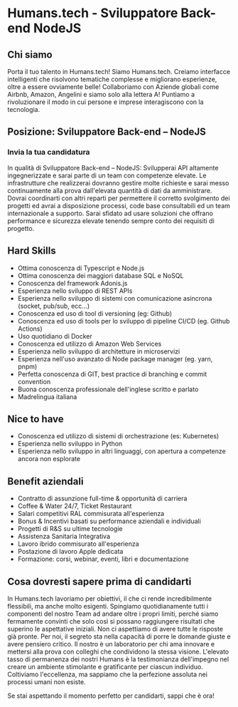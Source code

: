 # Humans.tech - Sviluppatore Back-end NodeJS

## Chi siamo

Porta il tuo talento in Humans.tech! Siamo Humans.tech. Creiamo interfacce intelligenti che risolvono tematiche complesse e migliorano esperienze, oltre a essere ovviamente belle! Collaboriamo con Aziende globali come Airbnb, Amazon, Angelini e siamo solo alla lettera A! Puntiamo a rivoluzionare il modo in cui persone e imprese interagiscono con la tecnologia.

## Posizione: Sviluppatore Back-end – NodeJS

### Invia la tua candidatura

In qualità di Sviluppatore Back-end – NodeJS: Svilupperai API altamente ingegnerizzate e sarai parte di un team con competenze elevate. Le infrastrutture che realizzerai dovranno gestire molte richieste e sarai messo continuamente alla prova dall'elevata quantità di dati da amministrare. Dovrai coordinarti con altri reparti per permettere il corretto svolgimento dei progetti ed avrai a disposizione processi, code base consultabili ed un team internazionale a supporto. Sarai sfidato ad usare soluzioni che offrano performance e sicurezza elevate tenendo sempre conto dei requisiti di progetto.

## Hard Skills

- Ottima conoscenza di Typescript e Node.js
- Ottima conoscenza dei maggiori database SQL e NoSQL
- Conoscenza del framework Adonis.js
- Esperienza nello sviluppo di REST APIs
- Esperienza nello sviluppo di sistemi con comunicazione asincrona (socket, pub/sub, ecc…)
- Conoscenza ed uso di tool di versioning (eg: Github)
- Conoscenza ed uso di tools per lo sviluppo di pipeline CI/CD (eg. Github Actions)
- Uso quotidiano di Docker
- Conoscenza ed utilizzo di Amazon Web Services
- Esperienza nello sviluppo di architetture in microservizi
- Esperienza nell'uso avanzato di Node package manager (eg. yarn, pnpm)
- Perfetta conoscenza di GIT, best practice di branching e commit convention
- Buona conoscenza professionale dell'inglese scritto e parlato
- Madrelingua italiana

## Nice to have

- Conoscenza ed utilizzo di sistemi di orchestrazione (es: Kubernetes)
- Esperienza nello sviluppo in Python
- Esperienza nello sviluppo in altri linguaggi, con apertura a competenze ancora non esplorate

## Benefit aziendali

- Contratto di assunzione full-time & opportunità di carriera
- Coffee & Water 24/7, Ticket Restaurant
- Salari competitivi RAL commisurata all'esperienza
- Bonus & Incentivi basati su performance aziendali e individuali
- Progetti di R&S su ultime tecnologie
- Assistenza Sanitaria Integrativa
- Lavoro ibrido commisurato all'esperienza
- Postazione di lavoro Apple dedicata
- Formazione: corsi, webinar, eventi, libri e documentazione

## Cosa dovresti sapere prima di candidarti

In Humans.tech lavoriamo per obiettivi, il che ci rende incredibilmente flessibili, ma anche molto esigenti. Spingiamo quotidianamente tutti i componenti del nostro Team ad andare oltre i propri limiti, perché siamo fermamente convinti che solo così si possano raggiungere risultati che superino le aspettative iniziali. Non ci aspettiamo di avere tutte le risposte già pronte. Per noi, il segreto sta nella capacità di porre le domande giuste e avere pensiero critico. Il nostro è un laboratorio per chi ama innovare e mettersi alla prova con colleghi che condividono la stessa visione. L'elevato tasso di permanenza dei nostri Humans è la testimonianza dell'impegno nel creare un ambiente stimolante e gratificante per ciascun individuo. Coltiviamo l'eccellenza, ma sappiamo che la perfezione assoluta nei processi umani non esiste.

Se stai aspettando il momento perfetto per candidarti, sappi che è ora!
